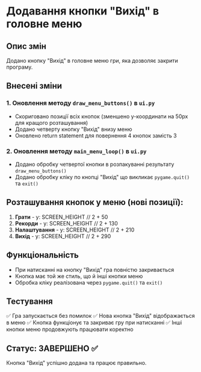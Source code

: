 # Додавання кнопки "Вихід" в головне меню

## Опис змін
Додано кнопку "Вихід" в головне меню гри, яка дозволяє закрити програму.

## Внесені зміни

### 1. Оновлення методу `draw_menu_buttons()` в `ui.py`
- Скориговано позиції всіх кнопок (зменшено y-координати на 50px для кращого розташування)
- Додано четверту кнопку "Вихід" внизу меню
- Оновлено return statement для повернення 4 кнопок замість 3

### 2. Оновлення методу `main_menu_loop()` в `ui.py`
- Додано обробку четвертої кнопки в розпакуванні результату `draw_menu_buttons()`
- Додано обробку кліку по кнопці "Вихід" що викликає `pygame.quit()` та `exit()`

## Розташування кнопок у меню (нові позиції):
1. **Грати** - y: SCREEN_HEIGHT // 2 + 50
2. **Рекорди** - y: SCREEN_HEIGHT // 2 + 130  
3. **Налаштування** - y: SCREEN_HEIGHT // 2 + 210
4. **Вихід** - y: SCREEN_HEIGHT // 2 + 290

## Функціональність
- При натисканні на кнопку "Вихід" гра повністю закривається
- Кнопка має той же стиль, що й інші кнопки меню
- Обробка кліку реалізована через `pygame.quit()` та `exit()`

## Тестування
✅ Гра запускається без помилок
✅ Нова кнопка "Вихід" відображається в меню
✅ Кнопка функціонує та закриває гру при натисканні
✅ Інші кнопки меню продовжують працювати коректно

## Статус: ЗАВЕРШЕНО ✅
Кнопка "Вихід" успішно додана та працює правильно.
